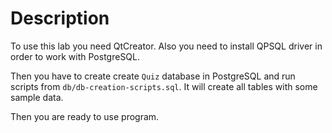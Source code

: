 # Description
To use this lab you need QtCreator. Also you need to install QPSQL driver in order to work with PostgreSQL.

Then you have to create create `Quiz` database in PostgreSQL and run scripts from `db/db-creation-scripts.sql`. It will create all tables with some sample data.

Then you are ready to use program.